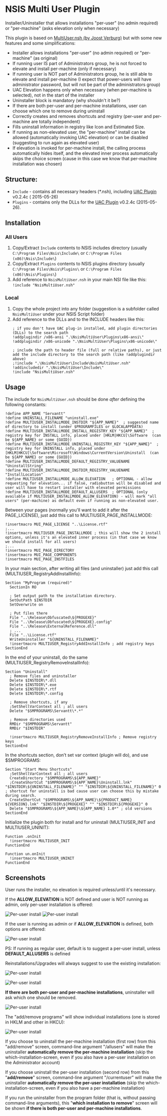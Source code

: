# NSIS Multi User Plugin
Installer/Uninstaller that allows installations "per-user" (no admin required) or "per-machine" (asks elevation only when necessary)

This plugin is based on [MultiUser.nsh (by Joost Verburg)](http://nsis.sourceforge.net/Docs/MultiUser/Readme.html) but with some new features and some simplifications:
- Installer allows installations "per-user" (no admin required) or "per-machine" (as original)
- If running user IS part of Administrators group, he is not forced to elevate and install per-machine (only if necessary)
- If running user is NOT part of Administrators group, he is still able to elevate and install per-machine (I expect that power-users will have administrator password, but will not be part of the administrators group)
- UAC Elevation happens only when necessary (when per-machine is selected), not in the start of the installer
- Uninstaller block is mandatory (why shouldn't it be?)
- If there are both per-user and per-machine installations, user can choose which one to remove during uninstall
- Correctly creates and removes shortcuts and registry (per-user and per-machine are totally independent)
- Fills uninstall information in registry like Icon and Estimated Size.
- If running as non-elevated user, the "per-machine" install can be allowed (automatically invoking UAC elevation) or can be disabled (suggesting to run again as elevated user)
- If elevation is invoked for per-machine install, the calling process automatically hides itself, and the elevated inner process automatically skips the choice screen (cause in this case we know that per-machine installation was chosen)

## Structure:
 - `Include` - contains all necessary headers (*.nsh), including [UAC Plugin](http://nsis.sourceforge.net/UAC_plug-in) v0.2.4c ( 2015-05-26)
 - `Plugins` - contains only the DLLs for the [UAC Plugin](http://nsis.sourceforge.net/UAC_plug-in) v0.2.4c (2015-05-26). 

## Installation

### All Users
1. Copy/Extract `Include` contents to NSIS includes directory (usually `C:\Program Files\Nsis\Include\` or `C:\Program Files (x86)\Nsis\Include\`)
2. Copy/Extract `Plugins` contents to NSIS plugins directory (usually `C:\Program Files\Nsis\Plugins\` or `C:\Program Files (x86)\Nsis\Plugins\`)
3. Add reference to  `NsisMultiUser.nsh` in your main NSI file like this:
		`!include "NsisMultiUser.nsh"`

### Local
1. Copy the whole project into any folder (suggestion is a subfolder called `NsisMultiUser` under your NSIS Script folder)
2. Add reference to the DLLs and to the INCLUDE headers like this: 
    ```nsis
    ; if you don't have UAC plug-in installed, add plugin directories (DLLs) to the search path
    !addplugindir /x86-ansi ".\NsisMultiUser\Plugins\x86-ansi\"
    !addplugindir /x86-unicode ".\NsisMultiUser\Plugins\x86-unicode\"
     
    ; include the path to header file (full or relative paths), or just add the include directory to the search path (like !addplugindir above)
    ;!include ".\NsisMultiUser\Include\NsisMultiUser.nsh" 
    !addincludedir ".\NsisMultiUser\Include\"
    !include "NsisMultiUser.nsh" 
    ```

## Usage

The include for `NsisMultiUser.nsh` should be done *after* defining the following constants:

```nsis
!define APP_NAME "Servantt"
!define UNINSTALL_FILENAME "uninstall.exe"
!define MULTIUSER_INSTALLMODE_INSTDIR "${APP_NAME}"  ; suggested name of directory to install (under $PROGRAMFILES or $LOCALAPPDATA)
!define MULTIUSER_INSTALLMODE_INSTALL_REGISTRY_KEY "${APP_NAME}"  ; registry key for INSTALL info, placed under [HKLM|HKCU]\Software  (can be ${APP_NAME} or some {GUID})
!define MULTIUSER_INSTALLMODE_UNINSTALL_REGISTRY_KEY "${APP_NAME}"  ; registry key for UNINSTALL info, placed under [HKLM|HKCU]\Software\Microsoft\Windows\CurrentVersion\Uninstall  (can be ${APP_NAME} or some {GUID})
!define MULTIUSER_INSTALLMODE_DEFAULT_REGISTRY_VALUENAME "UninstallString"
!define MULTIUSER_INSTALLMODE_INSTDIR_REGISTRY_VALUENAME "InstallLocation"
!define MULTIUSER_INSTALLMODE_ALLOW_ELEVATION   ; OPTIONAL - allow requesting for elevation... if false, radiobutton will be disabled and user will have to restart installer with elevated permissions
!define MULTIUSER_INSTALLMODE_DEFAULT_ALLUSERS  ; OPTIONAL (only available if MULTIUSER_INSTALLMODE_ALLOW_ELEVATION) - will mark "all users" (per-machine) as default even if running as non-elevated user.
```

Between your pages (normally you'll want to add it after the PAGE_LICENSE), just add this call to MULTIUSER_PAGE_INSTALLMODE:

```nsis
!insertmacro MUI_PAGE_LICENSE "..\License.rtf"
;...
!insertmacro MULTIUSER_PAGE_INSTALLMODE ; this will show the 2 install options, unless it's an elevated inner process (in that case we know we should install for all users)
;...
!insertmacro MUI_PAGE_DIRECTORY
!insertmacro MUI_PAGE_COMPONENTS
!insertmacro MUI_PAGE_INSTFILES 
```

In your main section, after writing all files (and uninstaller) just add this call (MULTIUSER_RegistryAddInstallInfo):

```nsis
Section "MyProgram (required)"
  SectionIn RO

  ; Set output path to the installation directory.
  SetOutPath $INSTDIR
  SetOverwrite on

  ; Put files there
  File "..\Release\Obfuscated\${PROGEXE}"
  File "..\Release\Obfuscated\${PROGEXE}.config"
  File "..\Release\ExternalReference.dll"
  ; ...
  File "..\License.rtf"
  WriteUninstaller "${UNINSTALL_FILENAME}"
  !insertmacro MULTIUSER_RegistryAddInstallInfo ; add registry keys
SectionEnd
```

In the end of your uninstall, do the same (MULTIUSER_RegistryRemoveInstallInfo):

```nsis
Section "Uninstall"
  ; Remove files and uninstaller
  Delete $INSTDIR\*.dll
  Delete $INSTDIR\*.exe
  Delete $INSTDIR\*.rtf
  Delete $INSTDIR\*.config
  
  ; Remove shortcuts, if any
  ;SetShellVarContext all ; all users
  Delete "$SMPROGRAMS\Servantt\*.*"
  
  ; Remove directories used
  RMDir "$SMPROGRAMS\Servantt"
  RMDir "$INSTDIR"
  
  !insertmacro MULTIUSER_RegistryRemoveInstallInfo ; Remove registry keys
SectionEnd
```

In the shortcuts section, don’t set var context (plugin will do), and use $SMPROGRAMS:

```nsis
Section "Start Menu Shortcuts"
  ;SetShellVarContext all ; all users
  CreateDirectory "$SMPROGRAMS\${APP_NAME}"
  ;CreateShortCut "$SMPROGRAMS\${APP_NAME}\Uninstall.lnk" "$INSTDIR\${UNINSTALL_FILENAME}" "" "$INSTDIR\${UNINSTALL_FILENAME}" 0  ; shortcut for uninstall is bad cause user can choose this by mistake during search.
  CreateShortCut "$SMPROGRAMS\${APP_NAME}\${PRODUCT_NAME} ${VERSION}.lnk" "$INSTDIR\${PROGEXE}" "" "$INSTDIR\${PROGEXE}" 0
  Delete "$SMPROGRAMS\${APP_NAME}\${APP_NAME} 1.0*" ; old versions
SectionEnd
```
  
Initialize the plugin both for install and for uninstall (MULTIUSER_INIT and MULTIUSER_UNINIT):

```nsis
Function .onInit
  !insertmacro MULTIUSER_INIT
FunctionEnd
  
Function un.onInit
  !insertmacro MULTIUSER_UNINIT
FunctionEnd
```


## Screenshots

User runs the installer, no elevation is required unless/until it's necessary.

If the **ALLOW_ELEVATION** is NOT defined and user is NOT running as admin, only per-user installation is offered:

![Per-user install](/Documentation/screenshot1.png?raw=true)
![Per-user install](/Documentation/screenshot2.png?raw=true)


If the user is running as admin or if  **ALLOW_ELEVATION** is defined, both options are offered:

![Per-user install](/Documentation/screenshot3.png?raw=true)

PS: If running as regular user, default is to suggest a per-user install, unless **DEFAULT_ALLUSERS** is defined 

Reinstallations/Upgrades will always suggest to use the existing installation:

![Per-user install](/Documentation/screenshot4.png?raw=true)

![Per-user install](/Documentation/screenshot5.png?raw=true)


**If there are both per-user and per-machine installations**, uninstaller will ask which one should be removed.

![Per-user install](/Documentation/screenshot6.png?raw=true)

The "add/remove programs" will show individual installations (one is stored in HKLM and other in HKCU):

![Per-user install](/Documentation/screenshot7.png?raw=true)

If you choose to uninstall the per-machine installation (first row) from this "add/remove" screen, command-line argument "/allusers" will make the uninstaller **automatically remove the per-machine installation** (skip the which-installation-screen, even if you also have a per-user installation on the Administrator account)

If you choose uninstall the per-user installation (second row) from this "**add/remove**" screen, command-line argument "/currentuser" will make the uninstaller **automatically remove the per-user installation** (skip the which-installation-screen, even if you also have a per-machine installation)

If you run the uninstaller from the program folder (that is, without passing command-line arguments), this "**which installation to remove**" screen will be shown **if there is both per-user and per-machine installations**.

